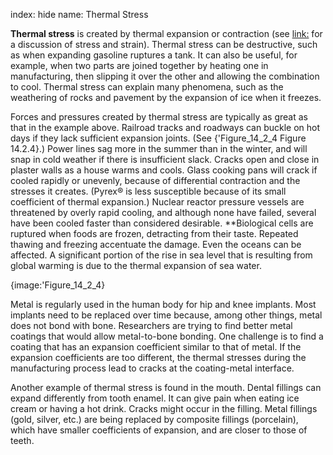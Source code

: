index: hide
name: Thermal Stress

 **Thermal stress** is created by thermal expansion or contraction (see <link:> for a discussion of stress and strain). Thermal stress can be destructive, such as when expanding gasoline ruptures a tank. It can also be useful, for example, when two parts are joined together by heating one in manufacturing, then slipping it over the other and allowing the combination to cool. Thermal stress can explain many phenomena, such as the weathering of rocks and pavement by the expansion of ice when it freezes. 

Forces and pressures created by thermal stress are typically as great as that in the example above. Railroad tracks and roadways can buckle on hot days if they lack sufficient expansion joints. (See {'Figure_14_2_4 Figure 14.2.4}.) Power lines sag more in the summer than in the winter, and will snap in cold weather if there is insufficient slack. Cracks open and close in plaster walls as a house warms and cools. Glass cooking pans will crack if cooled rapidly or unevenly, because of differential contraction and the stresses it creates. (Pyrex® is less susceptible because of its small coefficient of thermal expansion.) Nuclear reactor pressure vessels are threatened by overly rapid cooling, and although none have failed, several have been cooled faster than considered desirable.  **Biological cells are ruptured when foods are frozen, detracting from their taste. Repeated thawing and freezing accentuate the damage. Even the oceans can be affected. A significant portion of the rise in sea level that is resulting from global warming is due to the thermal expansion of sea water.


{image:'Figure_14_2_4}
        

Metal is regularly used in the human body for hip and knee implants. Most implants need to be replaced over time because, among other things, metal does not bond with bone. Researchers are trying to find better metal coatings that would allow metal-to-bone bonding. One challenge is to find a coating that has an expansion coefficient similar to that of metal. If the expansion coefficients are too different, the thermal stresses during the manufacturing process lead to cracks at the coating-metal interface.

Another example of thermal stress is found in the mouth. Dental fillings can expand differently from tooth enamel. It can give pain when eating ice cream or having a hot drink. Cracks might occur in the filling. Metal fillings (gold, silver, etc.) are being replaced by composite fillings (porcelain), which have smaller coefficients of expansion, and are closer to those of teeth.
